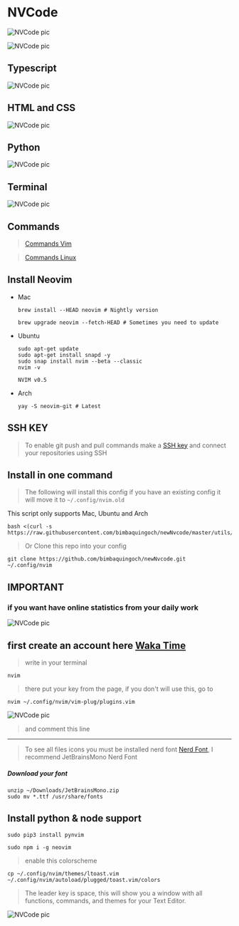 # NVCode

![NVCode pic](./utils/images/collageNvcode.png)

![NVCode pic](./utils/images/newnvcode.png)

## Typescript

![NVCode pic](./utils/images/ts.png)

## HTML and CSS

![NVCode pic](./utils/images/htmlcss.png)

## Python

![NVCode pic](./utils/images/py.png)

## Terminal

![NVCode pic](./utils/images/term.png)

## Commands

> [Commands Vim](https://vim.rtorr.com/)

> [Commands Linux](https://blog.desdelinux.net/mas-de-400-comandos-para-gnulinux-que-deberias-conocer/)

## Install Neovim

- Mac

  ```
  brew install --HEAD neovim # Nightly version

  brew upgrade neovim --fetch-HEAD # Sometimes you need to update
  ```

- Ubuntu

  ```
  sudo apt-get update
  sudo apt-get install snapd -y
  sudo snap install nvim --beta --classic
  nvim -v

  NVIM v0.5
  ```

- Arch

  ```
  yay -S neovim-git # Latest
  ```

## SSH KEY

> To enable git push and pull commands make a [SSH key](https://gist.github.com/bimbaquingoch/f82962545ec731682cf989c582b3fd21) and connect your repositories using SSH

## Install in one command

> The following will install this config if you have an existing config it will move it to `~/.config/nvim.old`

This script only supports Mac, Ubuntu and Arch

```
bash <(curl -s https://raw.githubusercontent.com/bimbaquingoch/newNvcode/master/utils/install.sh)
```

> Or Clone this repo into your config

```
git clone https://github.com/bimbaquingoch/newNvcode.git ~/.config/nvim
```

## IMPORTANT

### if you want have online statistics from your daily work

![NVCode pic](./utils/images/waka.png)

## first create an account here [Waka Time](https://wakatime.com/)

> write in your terminal

```
nvim
```

> there put your key from the page, if you don't will use this, go to

```
nvim ~/.config/nvim/vim-plug/plugins.vim
```

![NVCode pic](./utils/images/wakaConfig.png)

> and comment this line

<hr/>

> To see all files icons you must be installed nerd font [Nerd Font](https://www.nerdfonts.com/font-downloads), I recommend JetBrainsMono Nerd Font

##### Download your font

```
unzip ~/Downloads/JetBrainsMono.zip
sudo mv *.ttf /usr/share/fonts
```

## Install python & node support

```
sudo pip3 install pynvim
```

```
sudo npm i -g neovim
```

> enable this colorscheme

```
cp ~/.config/nvim/themes/ltoast.vim ~/.config/nvim/autoload/plugged/toast.vim/colors
```

> The leader key is space, this will show you a window with all functions, commands, and themes for your Text Editor.

![NVCode pic](./utils/images/key.png)

